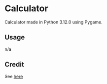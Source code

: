 # Calculator

Calculator made in Python 3.12.0 using Pygame.

## Usage

n/a

## Credit

See [here](credit.txt)
